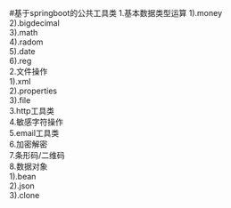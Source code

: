 #基于springboot的公共工具类
1.基本数据类型运算 
 1).money  
 2).bigdecimal  
 3).math  
 4).radom  
 5).date  
 6).reg    
2.文件操作  
 1).xml  
 2).properties  
 3).file  
3.http工具类  
4.敏感字符操作  
5.email工具类   
6.加密解密   
7.条形码/二维码  
8.数据对象  
 1).bean  
 2).json  
 3).clone 
